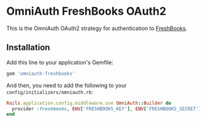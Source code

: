 # OmniAuth FreshBooks OAuth2

This is the OmniAuth OAuth2 strategy for authentication to [FreshBooks](https://www.freshbooks.com/api/authentication).

## Installation

Add this line to your application's Gemfile:

```ruby
gem 'omniauth-freshbooks'
```

And then, you need to add the following to your `config/initializers/omniauth.rb`:

```ruby
Rails.application.config.middleware.use OmniAuth::Builder do
  provider :freshbooks, ENV['FRESHBOOKS_KEY'], ENV['FRESHBOOKS_SECRET']
end
```
